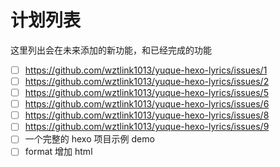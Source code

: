 # 计划列表

这里列出会在未来添加的新功能，和已经完成的功能

- [ ] https://github.com/wztlink1013/yuque-hexo-lyrics/issues/1
- [ ] https://github.com/wztlink1013/yuque-hexo-lyrics/issues/2
- [ ] https://github.com/wztlink1013/yuque-hexo-lyrics/issues/5
- [ ] https://github.com/wztlink1013/yuque-hexo-lyrics/issues/6
- [ ] https://github.com/wztlink1013/yuque-hexo-lyrics/issues/8
- [ ] https://github.com/wztlink1013/yuque-hexo-lyrics/issues/9
- [ ] 一个完整的 hexo 项目示例 demo
- [ ] format 增加 html
